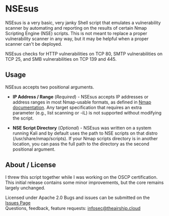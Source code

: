 # NSEsus

NSEsus is a very basic, very janky Shell script that emulates a vulnerability scanner by automating and reporting on the results of certain Nmap Scripting Engine (NSE) scripts. This is not meant to replace a proper vulnerability scanner in any way, but it may be helpful when a proper scanner can't be deployed.

NSEsus checks for HTTP vulnerabilities on TCP 80, SMTP vulnerabilities on TCP 25, and SMB vulnerabilities on TCP 139 and 445.

## Usage

NSEsus accepts two positional arguments.

- **IP Address / Range** (*Required*) - NSEsus accepts IP addresses or address ranges in most Nmap-usable formats, as defined in [Nmap documentation](https://nmap.org/book/man-target-specification.html). Any target specification that requires an extra parameter (e.g., list scanning or -iL) is not supported without modifying the script. 

- **NSE Script Directory** (*Optional*) - NSEsus was written on a system running Kali and by default uses the path to NSE scripts on that distro (/usr/share/nmap/scripts). If your Nmap scripts directory is in another location, you can pass the full path to the directory as the second positional argument.

## About / License

I threw this script together while I was working on the OSCP certification. This initial release contains some minor improvements, but the core remains largely unchanged.

Licensed under Apache 2.0
Bugs and issues can be submitted on the [Issues Page](https://github.com/TheAirship/NSEsus/issues)  
Questions, feedback, feature requests: infosec@theairship.cloud
